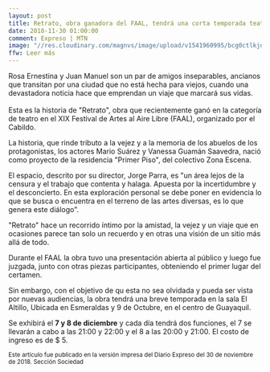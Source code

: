 ```yaml
---  
layout: post
title: Retrato, obra ganadora del FAAL, tendrá una corta temporada teatral en El Altillo
date: 2018-11-30 01:00:00
comment: Expreso | MTN
image: "//res.cloudinary.com/magnvs/image/upload/v1541960995/bcg0ctlkjqafakpku1ok.jpg"
ffw: Leer más  
---  
```


Rosa Ernestina y Juan Manuel son un par de amigos inseparables, ancianos que transitan por una ciudad que no está hecha para viejos, cuando una devastadora noticia hace que emprendan un viaje que marcará sus vidas.<br /><br />
Esta es la historia de "Retrato", obra que recientemente ganó en la categoría de teatro en el XIX Festival de Artes al Aire Libre (FAAL), organizado por el Cabildo.  

La historia, que rinde tributo a la vejez y a la memoria de los abuelos de los protagonistas, los actores Mario Suárez y Vanessa Guamán Saavedra, nació como proyecto de la residencia "Primer Piso", del colectivo Zona Escena.  

El espacio, descrito por su director, Jorge Parra, es "un área lejos de la censura y el trabajo que contenta y halaga. Apuesta por la incertidumbre  y el desconcierto. En esta exploración personal se debe poner en evidencia lo que se busca o encuentra en el terreno de las artes diversas, es lo que genera este diálogo".  

"Retrato" hace un recorrido íntimo por la amistad, la vejez y un viaje que en ocasiones parece tan solo un recuerdo y en otras una visión de un sitio más allá de todo.  

Durante el FAAL la obra tuvo una presentación abierta al público y luego fue juzgada, junto con otras piezas participantes, obteniendo el primer lugar del certamen.  

Sin embargo, con el objetivo de qu esta no sea olvidada y pueda ser vista por nuevas audiencias, la obra tendrá una breve temporada en la sala El Altillo, Ubicada en Esmeraldas y 9 de Octubre, en el centro de Guayaquil.  

Se exhibirá el **7 y 8 de diciembre** y cada día tendrá dos funciones, el 7 se llevarán a cabo a las 21:00 y 22:00 y el 8 a las 20:00 y 21:00. El costo de ingreso es de $ 5.

<p><small>Este artículo fue publicado en la versión impresa del Diario Expreso del 30 de noviembre de 2018. Sección Sociedad</small></p>
